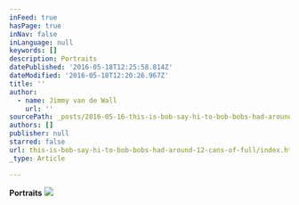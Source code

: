 ```yaml
---
inFeed: true
hasPage: true
inNav: false
inLanguage: null
keywords: []
description: Portraits
datePublished: '2016-05-18T12:25:58.814Z'
dateModified: '2016-05-18T12:20:26.967Z'
title: ''
author:
  - name: Jimmy van de Wall
    url: ''
sourcePath: _posts/2016-05-16-this-is-bob-say-hi-to-bob-bobs-had-around-12-cans-of-full.md
authors: []
publisher: null
starred: false
url: this-is-bob-say-hi-to-bob-bobs-had-around-12-cans-of-full/index.html
_type: Article

---
```

**Portraits**
![](https://the-grid-user-content.s3-us-west-2.amazonaws.com/8415bd7e-cfee-4465-af59-5b890958a968.jpg)